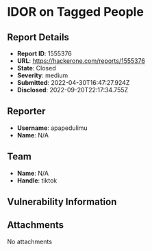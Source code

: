 # IDOR on Tagged People

## Report Details
- **Report ID**: 1555376
- **URL**: https://hackerone.com/reports/1555376
- **State**: Closed
- **Severity**: medium
- **Submitted**: 2022-04-30T16:47:27.924Z
- **Disclosed**: 2022-09-20T22:17:34.755Z

## Reporter
- **Username**: apapedulimu
- **Name**: N/A

## Team
- **Name**: N/A
- **Handle**: tiktok

## Vulnerability Information


## Attachments
No attachments
